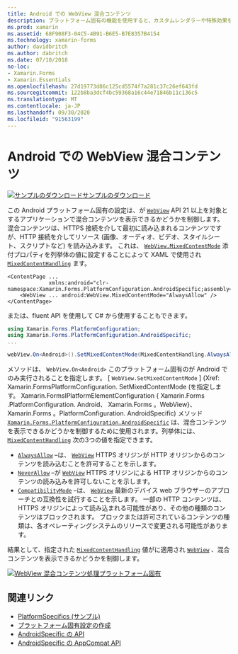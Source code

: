 ```yaml
---
title: Android での WebView 混合コンテンツ
description: プラットフォーム固有の機能を使用すると、カスタムレンダラーや特殊効果を実装することなく、特定のプラットフォームでのみ使用できる機能を使用できます。 この記事では、API 21 以上を対象とするアプリケーションで WebView に混合コンテンツを表示する Android プラットフォーム固有のを使用する方法について説明します。
ms.prod: xamarin
ms.assetid: 68F908F3-04C5-4B91-B6E5-B7E8357B4154
ms.technology: xamarin-forms
author: davidbritch
ms.author: dabritch
ms.date: 07/10/2018
no-loc:
- Xamarin.Forms
- Xamarin.Essentials
ms.openlocfilehash: 27d19773d86c125cd5574f7a281c37c26ef643fd
ms.sourcegitcommit: 122b8ba3dcf4bc59368a16c44e71846b11c136c5
ms.translationtype: MT
ms.contentlocale: ja-JP
ms.lasthandoff: 09/30/2020
ms.locfileid: "91563199"
---
```

# <a name="webview-mixed-content-on-android"></a>Android での WebView 混合コンテンツ

[![サンプルのダウンロード](~/media/shared/download.png)サンプルのダウンロード](https://docs.microsoft.com/samples/xamarin/xamarin-forms-samples/userinterface-platformspecifics)

この Android プラットフォーム固有の設定は、が [`WebView`](xref:Xamarin.Forms.WebView) API 21 以上を対象とするアプリケーションで混合コンテンツを表示できるかどうかを制御します。 混合コンテンツは、HTTPS 接続を介して最初に読み込まれるコンテンツですが、HTTP 接続を介してリソース (画像、オーディオ、ビデオ、スタイルシート、スクリプトなど) を読み込みます。 これは、 [`WebView.MixedContentMode`](xref:Xamarin.Forms.PlatformConfiguration.AndroidSpecific.WebView.MixedContentModeProperty) 添付プロパティを列挙体の値に設定することによって XAML で使用され [`MixedContentHandling`](xref:Xamarin.Forms.PlatformConfiguration.AndroidSpecific.MixedContentHandling) ます。

```xaml
<ContentPage ...
             xmlns:android="clr-namespace:Xamarin.Forms.PlatformConfiguration.AndroidSpecific;assembly=Xamarin.Forms.Core">
    <WebView ... android:WebView.MixedContentMode="AlwaysAllow" />
</ContentPage>
```

または、fluent API を使用して C# から使用することもできます。

```csharp
using Xamarin.Forms.PlatformConfiguration;
using Xamarin.Forms.PlatformConfiguration.AndroidSpecific;
...

webView.On<Android>().SetMixedContentMode(MixedContentHandling.AlwaysAllow);
```

メソッドは、 `WebView.On<Android>` このプラットフォーム固有のが Android でのみ実行されることを指定します。 [ `WebView.SetMixedContentMode` ] (Xref: Xamarin.FormsPlatformConfiguration. SetMixedContentMode (を指定します。 Xamarin.FormsIPlatformElementConfiguration { Xamarin.Forms .PlatformConfiguration. Android、 Xamarin.Forms 。WebView}、 Xamarin.Forms 。PlatformConfiguration. AndroidSpecific) メソッド [`Xamarin.Forms.PlatformConfiguration.AndroidSpecific`](xref:Xamarin.Forms.PlatformConfiguration.AndroidSpecific) は、混合コンテンツを表示できるかどうかを制御するために使用されます。列挙体には、 [`MixedContentHandling`](xref:Xamarin.Forms.PlatformConfiguration.AndroidSpecific.MixedContentHandling) 次の3つの値を指定できます。

- [`AlwaysAllow`](xref:Xamarin.Forms.PlatformConfiguration.AndroidSpecific.MixedContentHandling.AlwaysAllow) –は、 [`WebView`](xref:Xamarin.Forms.WebView) HTTPS オリジンが HTTP オリジンからのコンテンツを読み込むことを許可することを示します。
- [`NeverAllow`](xref:Xamarin.Forms.PlatformConfiguration.AndroidSpecific.MixedContentHandling.NeverAllow) –が [`WebView`](xref:Xamarin.Forms.WebView) HTTPS オリジンによる HTTP オリジンからのコンテンツの読み込みを許可しないことを示します。
- [`CompatibilityMode`](xref:Xamarin.Forms.PlatformConfiguration.AndroidSpecific.MixedContentHandling.CompatibilityMode) –は、 [`WebView`](xref:Xamarin.Forms.WebView) 最新のデバイス web ブラウザーのアプローチとの互換性を試行することを示します。 一部の HTTP コンテンツは、HTTPS オリジンによって読み込まれる可能性があり、その他の種類のコンテンツはブロックされます。 ブロックまたは許可されているコンテンツの種類は、各オペレーティングシステムのリリースで変更される可能性があります。

結果として、指定された [`MixedContentHandling`](xref:Xamarin.Forms.PlatformConfiguration.AndroidSpecific.MixedContentHandling) 値がに適用され [`WebView`](xref:Xamarin.Forms.WebView) 、混合コンテンツを表示できるかどうかを制御します。

[![WebView 混合コンテンツ処理プラットフォーム固有](webview-mixed-content-images/webview-mixedcontent.png "WebView 混合コンテンツ処理プラットフォーム固有")](webview-mixed-content-images/webview-mixedcontent-large.png#lightbox "WebView 混合コンテンツ処理プラットフォーム固有")

## <a name="related-links"></a>関連リンク

- [PlatformSpecifics (サンプル)](/samples/xamarin/xamarin-forms-samples/userinterface-platformspecifics)
- [プラットフォーム固有設定の作成](~/xamarin-forms/platform/platform-specifics/index.md#creating-platform-specifics)
- [AndroidSpecific の API](xref:Xamarin.Forms.PlatformConfiguration.AndroidSpecific)
- [AndroidSpecific の AppCompat API](xref:Xamarin.Forms.PlatformConfiguration.AndroidSpecific.AppCompat)